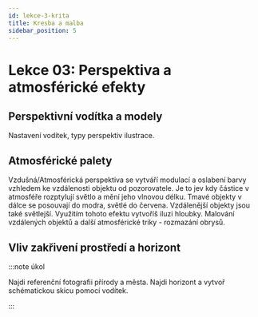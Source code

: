 ```yaml
---
id: lekce-3-krita
title: Kresba a malba
sidebar_position: 5
---
```


# Lekce 03: Perspektiva a atmosférické efekty
## Perspektivní vodítka a modely
Nastavení vodítek, typy perspektiv ilustrace.
## Atmosférické palety
Vzdušná/Atmosférická perspektiva se vytváří modulací a oslabení barvy vzhledem ke vzdálenosti objektu od pozorovatele. Je to jev kdy částice v atmosféře rozptylují světlo a mění jeho vlnovou délku.
Tmavé objekty v dálce se posouvají do modra, světlé do červena. Vzdálenější objekty jsou také světlejší.
Využitím tohoto efektu vytvoříš iluzi hloubky.
Malování vzdálených objektů a další atmosférické triky - rozmazání obrysů.
## Vliv zakřivení prostředí a horizont


:::note úkol

Najdi referenční fotografii přírody a města. Najdi horizont a vytvoř schématickou skicu pomocí vodítek.

:::
